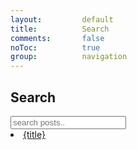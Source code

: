 ```yaml
---
layout:         default
title:          Search
comments:       false
noToc:          true
group:          navigation
---
```


## Search

<input type="text" id="search-input" placeholder="search posts..">
<br/>
<div id="results-container"></div>
<li><a href="{url}">{title}</a></li>

